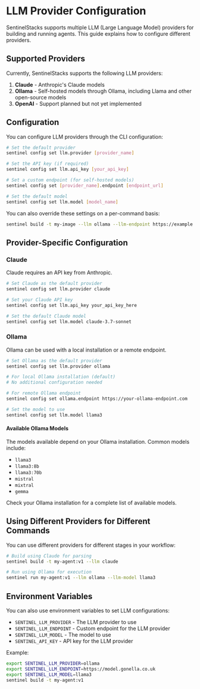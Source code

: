 # LLM Provider Configuration

SentinelStacks supports multiple LLM (Large Language Model) providers for building and running agents. This guide explains how to configure different providers.

## Supported Providers

Currently, SentinelStacks supports the following LLM providers:

1. **Claude** - Anthropic's Claude models
2. **Ollama** - Self-hosted models through Ollama, including Llama and other open-source models
3. **OpenAI** - Support planned but not yet implemented

## Configuration

You can configure LLM providers through the CLI configuration:

```bash
# Set the default provider
sentinel config set llm.provider [provider_name]

# Set the API key (if required)
sentinel config set llm.api_key [your_api_key]

# Set a custom endpoint (for self-hosted models)
sentinel config set [provider_name].endpoint [endpoint_url]

# Set the default model
sentinel config set llm.model [model_name]
```

You can also override these settings on a per-command basis:

```bash
sentinel build -t my-image --llm ollama --llm-endpoint https://example.com --llm-model llama3
```

## Provider-Specific Configuration

### Claude

Claude requires an API key from Anthropic.

```bash
# Set Claude as the default provider
sentinel config set llm.provider claude

# Set your Claude API key
sentinel config set llm.api_key your_api_key_here

# Set the default Claude model
sentinel config set llm.model claude-3.7-sonnet
```

### Ollama

Ollama can be used with a local installation or a remote endpoint.

```bash
# Set Ollama as the default provider
sentinel config set llm.provider ollama

# For local Ollama installation (default)
# No additional configuration needed

# For remote Ollama endpoint
sentinel config set ollama.endpoint https://your-ollama-endpoint.com

# Set the model to use
sentinel config set llm.model llama3
```

#### Available Ollama Models

The models available depend on your Ollama installation. Common models include:

- `llama3`
- `llama3:8b`
- `llama3:70b` 
- `mistral`
- `mixtral`
- `gemma`

Check your Ollama installation for a complete list of available models.

## Using Different Providers for Different Commands

You can use different providers for different stages in your workflow:

```bash
# Build using Claude for parsing
sentinel build -t my-agent:v1 --llm claude

# Run using Ollama for execution
sentinel run my-agent:v1 --llm ollama --llm-model llama3
```

## Environment Variables

You can also use environment variables to set LLM configurations:

- `SENTINEL_LLM_PROVIDER` - The LLM provider to use
- `SENTINEL_LLM_ENDPOINT` - Custom endpoint for the LLM provider
- `SENTINEL_LLM_MODEL` - The model to use
- `SENTINEL_API_KEY` - API key for the LLM provider

Example:

```bash
export SENTINEL_LLM_PROVIDER=ollama
export SENTINEL_LLM_ENDPOINT=https://model.gonella.co.uk
export SENTINEL_LLM_MODEL=llama3
sentinel build -t my-agent:v1
``` 